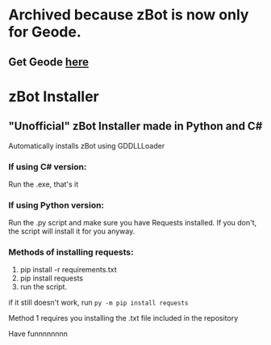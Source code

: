 # Archived because zBot is now only for Geode.
## Get Geode [here](https://geode-sdk.org)
#
# zBot Installer
## "Unofficial" zBot Installer made in Python and C#

Automatically installs zBot using GDDLLLoader

### If using C# version:
Run the .exe, that's it

### If using Python version:
Run the .py script and make sure you have Requests installed.
If you don't, the script will install it for you anyway.

### Methods of installing requests:
1. pip install -r requirements.txt
2. pip install requests
3. run the script.

if it still doesn't work, run `py -m pip install requests`

Method 1 requires you installing the .txt file included in the repository

Have funnnnnnnn
